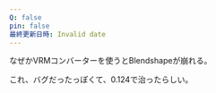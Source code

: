 ```yaml
---
Q: false
pin: false
最終更新日時: Invalid date
---
```

  

なぜかVRMコンバーターを使うとBlendshapeが崩れる。

これ、バグだったっぽくて、0.124で治ったらしい。